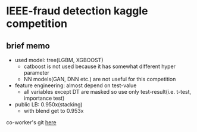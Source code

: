 # IEEE-fraud detection kaggle competition

## brief memo
 - used model: tree(LGBM, XGBOOST)
   - catboost is not used because it has somewhat different hyper parameter
   - NN models(GAN, DNN etc.) are not useful for this competition
 - feature engineering: almost depend on test-value
   - all variables except DT are masked so use only test-result(i.e. t-test, importance test)
 - public LB: 0.950x(stacking)
   - with blend get to 0.953x
   
co-worker's git [here](https://github.com/JeesooHaa)
   
